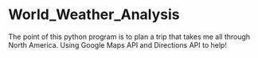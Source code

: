 # World_Weather_Analysis

The point of this python program is to plan a trip that takes me all through North America. Using Google Maps API and Directions API to help!